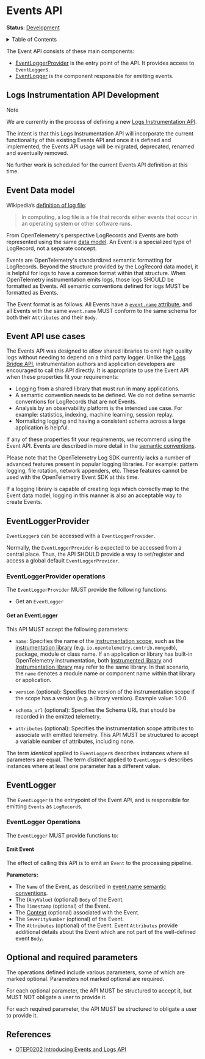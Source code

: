 # Events API

**Status**: [Development](../document-status.md)

<details>
<summary>Table of Contents</summary>

<!-- Re-generate TOC with `markdown-toc --no-first-h1 -i` -->

<!-- toc -->

- [Logs Instrumentation API Development](#logs-instrumentation-api-development)
- [Event Data model](#event-data-model)
- [Event API use cases](#event-api-use-cases)
- [EventLoggerProvider](#eventloggerprovider)
  * [EventLoggerProvider operations](#eventloggerprovider-operations)
    + [Get an EventLogger](#get-an-eventlogger)
- [EventLogger](#eventlogger)
  * [EventLogger Operations](#eventlogger-operations)
    + [Emit Event](#emit-event)
- [Optional and required parameters](#optional-and-required-parameters)
- [References](#references)

<!-- tocstop -->

</details>

The Event API consists of these main components:

* [EventLoggerProvider](#eventloggerprovider) is the entry point of the API. It
  provides access to `EventLogger`s.
* [EventLogger](#eventlogger) is the component responsible for emitting events.

## Logs Instrumentation API Development

> [!NOTE]
> We are currently in the process of defining a new [Logs Instrumentation API](./bridge-api.md#logs-instrumentation-api).

The intent is that this Logs Instrumentation API will incorporate the current functionality of this existing Events API and once it is defined and implemented, the Events API usage will be migrated, deprecated, renamed and eventually removed.

No further work is scheduled for the current Events API definition at this time.

## Event Data model

Wikipedia’s [definition of log file](https://en.wikipedia.org/wiki/Log_file):

>In computing, a log file is a file that records either events that occur in an
>operating system or other software runs.

From OpenTelemetry's perspective LogRecords and Events are both represented
using the same [data model](./data-model.md). An Event is a specialized type
of LogRecord, not a separate concept.

Events are OpenTelemetry's standardized semantic formatting for LogRecords.
Beyond the structure provided by the LogRecord data model, it is helpful for
logs to have a common format within that structure. When OpenTelemetry
instrumentation emits logs, those logs SHOULD be formatted as Events. All
semantic conventions defined for logs MUST be formatted as Events.

The Event format is as follows. All Events have a
[`event.name` attribute](https://github.com/open-telemetry/semantic-conventions/blob/main/docs/general/events.md),
and all Events with the same `event.name` MUST conform to the same schema for
both their `Attributes` and their `Body`.

## Event API use cases

The Events API was designed to allow shared libraries to emit high quality
logs without needing to depend on a third party logger. Unlike the
[Logs Bridge API](./bridge-api.md), instrumentation authors and application
developers are encouraged to call this API directly. It is appropriate to
use the Event API when these properties fit your requirements:

* Logging from a shared library that must run in many applications.
* A semantic convention needs to be defined. We do not define semantic
  conventions for LogRecords that are not Events.
* Analysis by an observability platform is the intended use case. For
  example: statistics, indexing, machine learning, session replay.
* Normalizing logging and having a consistent schema across a large
  application is helpful.

If any of these properties fit your requirements, we recommend using the Event API.
Events are described in more detail in the [semantic conventions](https://github.com/open-telemetry/semantic-conventions/blob/main/docs/general/events.md).

Please note that the OpenTelemetry Log SDK currently lacks a number of advanced
features present in popular logging libraries. For example: pattern logging, file
rotation, network appenders, etc. These features cannot be used with the
OpenTelemetry Event SDK at this time.

If a logging library is capable of creating logs which correctly map
to the Event data model, logging in this manner is also an acceptable way to
create Events.

## EventLoggerProvider

`EventLogger`s can be accessed with a `EventLoggerProvider`.

Normally, the `EventLoggerProvider` is expected to be accessed from a central place.
Thus, the API SHOULD provide a way to set/register and access a global default
`EventLoggerProvider`.

### EventLoggerProvider operations

The `EventLoggerProvider` MUST provide the following functions:

* Get an `EventLogger`

#### Get an EventLogger

This API MUST accept the following parameters:

* `name`: Specifies the name of the [instrumentation scope](../glossary.md#instrumentation-scope),
  such as the [instrumentation library](../glossary.md#instrumentation-library)
  (e.g. `io.opentelemetry.contrib.mongodb`), package, module or class name.
  If an application or library has built-in OpenTelemetry instrumentation, both
  [Instrumented library](../glossary.md#instrumented-library) and
  [Instrumentation library](../glossary.md#instrumentation-library) may refer to
  the same library. In that scenario, the `name` denotes a module name or component
  name within that library or application.

* `version` (optional): Specifies the version of the instrumentation scope if
  the scope has a version (e.g. a library version). Example value: 1.0.0.

* `schema_url` (optional): Specifies the Schema URL that should be recorded in
  the emitted telemetry.

* `attributes` (optional): Specifies the instrumentation scope attributes to
  associate with emitted telemetry. This API MUST be structured to accept a
  variable number of attributes, including none.

The term *identical* applied to `EventLogger`s describes instances where all
parameters are equal. The term *distinct* applied to `EventLogger`s describes
instances where at least one parameter has a different value.

## EventLogger

The `EventLogger` is the entrypoint of the Event API, and is responsible for
emitting `Events` as `LogRecord`s.

### EventLogger Operations

The `EventLogger` MUST provide functions to:

#### Emit Event

The effect of calling this API is to emit an `Event` to the processing pipeline.

**Parameters:**

* The `Name` of the Event, as described
  in [event.name semantic conventions](https://github.com/open-telemetry/semantic-conventions/blob/main/docs/general/events.md).
* The (`AnyValue`) (optional) `Body` of the Event.
* The `Timestamp` (optional) of the Event.
* The [Context](../context/README.md) (optional) associated with the Event.
* The `SeverityNumber` (optional) of the Event.
* The `Attributes` (optional) of the Event. Event `Attributes` provide
  additional details about the Event which are not part of the
  well-defined event `Body`.

## Optional and required parameters

The operations defined include various parameters, some of which are marked
optional. Parameters not marked optional are required.

For each optional parameter, the API MUST be structured to accept it, but MUST
NOT obligate a user to provide it.

For each required parameter, the API MUST be structured to obligate a user to
provide it.

## References

- [OTEP0202 Introducing Events and Logs API](https://github.com/open-telemetry/oteps/blob/main/text/0202-events-and-logs-api.md)
